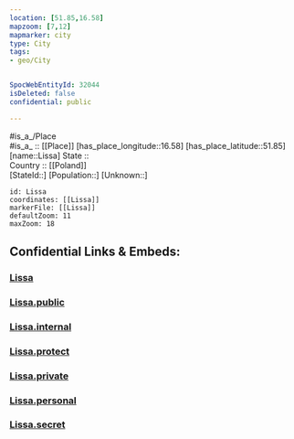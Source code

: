 ```yaml
---
location: [51.85,16.58] 
mapzoom: [7,12] 
mapmarker: city 
type: City
tags:
- geo/City


SpocWebEntityId: 32044
isDeleted: false
confidential: public

---
```

#is_a_/Place  
#is_a_ :: [[Place]] 
[has_place_longitude::16.58] 
[has_place_latitude::51.85] 
[name::Lissa] 
State ::  
Country :: [[Poland]]  
[StateId::] 
[Population::] 
[Unknown::] 


```leaflet
id: Lissa
coordinates: [[Lissa]] 
markerFile: [[Lissa]] 
defaultZoom: 11 
maxZoom: 18
```


## Confidential Links & Embeds: 

### [Lissa](/_Standards/Earth/Continent/Europe/Europe~East/Poland/Provinces~Poland/Greater_Poland/City/Lissa.md) 

### [Lissa.public](/_public/Earth/Continent/Europe/Europe~East/Poland/Provinces~Poland/Greater_Poland/City/Lissa.public.md) 

### [Lissa.internal](/_internal/Earth/Continent/Europe/Europe~East/Poland/Provinces~Poland/Greater_Poland/City/Lissa.internal.md) 

### [Lissa.protect](/_protect/Earth/Continent/Europe/Europe~East/Poland/Provinces~Poland/Greater_Poland/City/Lissa.protect.md) 

### [Lissa.private](/_private/Earth/Continent/Europe/Europe~East/Poland/Provinces~Poland/Greater_Poland/City/Lissa.private.md) 

### [Lissa.personal](/_personal/Earth/Continent/Europe/Europe~East/Poland/Provinces~Poland/Greater_Poland/City/Lissa.personal.md) 

### [Lissa.secret](/_secret/Earth/Continent/Europe/Europe~East/Poland/Provinces~Poland/Greater_Poland/City/Lissa.secret.md)

